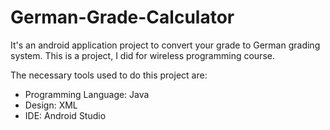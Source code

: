 # German-Grade-Calculator
It's an android application project to convert your grade to German grading system.
This is a project, I did for wireless programming course.
<p>The necessary tools used to do this project are:<p>
 <ul>
   <li>Programming Language: Java</li>
   <li>Design: XML</li>
   <li>IDE: Android Studio</li>
   </ul>
